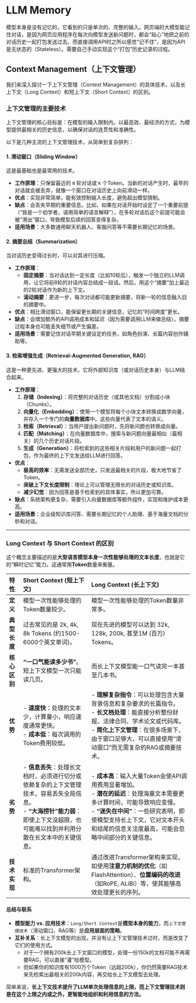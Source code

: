 # LLM Memory

模型本身是没有记忆的，它看到的只是单次的、完整的输入。网页端的大模型能记住对话，是因为网页应用程序在每次向模型发送新问题时，都会“贴心”地把之前的对话历史一起打包发送过去。而直接调用API时之所以感觉“记不住”，是因为API是无状态的（Stateless）。需要自己手动实现这个“打包”历史记录的过程。

## Context Management（上下文管理）

我们来深入探讨一下上下文管理（Context Management）的具体技术，以及长上下文（Long Context）和短上下文（Short Context）的区别。

### 上下文管理的主要技术

上下文管理的核心目标是：在模型的输入限制内，以最高效、最经济的方式，为模型提供最相关的历史信息，以确保对话的连贯性和准确性。

以下是几种主流的上下文管理技术，从简单到复杂排列：

#### 1. 滑动窗口（Sliding Window）
这是最基础也是最常用的技术。

*   **工作原理**：只保留最近的 `N` 轮对话或 `K` 个Token。当新的对话产生时，最早的对话就会被丢弃，就像一个窗口在对话历史上向前滑动一样。
*   **优点**：实现非常简单，能有效控制输入长度，避免超出模型限制。
*   **缺点**：会丢失早期的重要信息。比如，如果在对话开始时设定了一个重要前提（“我是一个初学者，请用简单的语言解释”），在多轮对话后这个前提可能会被“滑出”窗口，导致模型后续的回答变得复杂。
*   **适用场景**：大多数通用聊天机器人、客服问答等不需要长期记忆的场景。

#### 2. 摘要总结（Summarization）
当对话历史变得过长时，可以对其进行压缩。

*   **工作原理**：
    *   **固定摘要**：当对话达到一定长度（比如10轮后），触发一个独立的LLM调用，让它将前8轮的对话内容总结成一段话。然后，用这个“摘要”加上最近的2轮对话作为新的上下文。
    *   **滚动摘要**：更进一步，每次对话都可能更新摘要，将新一轮的信息融入旧的摘要中。
*   **优点**：相比滑动窗口，能保留更长期的关键信息，记忆的“时间跨度”更长。
*   **缺点**：会增加额外的API调用成本和延迟（因为需要调用LLM来做总结）。摘要过程本身也可能丢失细节或产生偏差。
*   **适用场景**：需要记住对话早期关键设定的任务，如角色扮演、长篇内容创作辅助等。

#### 3. 检索增强生成（Retrieval-Augmented Generation, RAG）
这是一种更先进、更强大的技术，它将外部知识库（或对话历史本身）与LLM结合起来。

*   **工作原理**：
    1.  **存储（Indexing）**：将完整的对话历史（或其他文档）分割成小块（Chunks）。
    2.  **向量化（Embedding）**：使用一个模型将每个小块文本转换成数学向量，并存入一个专门的**向量数据库**中。这些向量代表了文本的语义。
    3.  **检索（Retrieval）**：当用户提出新问题时，先将新问题也转换成向量。
    4.  **匹配（Matching）**：在向量数据库中，搜索与新问题向量最相似（最相关）的几个历史对话片段。
    5.  **生成（Generation）**：将检索到的这些相关片段和用户的新问题一起打包，作为最终的上下文发送给LLM进行回答。
*   **优点**：
    *   **极高的效率**：无需发送全部历史，只发送最相关的片段，极大地节省了Token。
    *   **突破上下文长度限制**：理论上可以管理无限长的对话历史或知识库。
    *   **减少幻觉**：因为回答是基于检索到的具体事实，所以更加可靠。
*   **缺点**：系统架构更复杂，需要引入向量数据库等额外组件，实现和维护成本更高。
*   **适用场景**：企业级知识库问答、需要长期记忆的个人助理、基于海量文档的分析和对话。

---

### Long Context 与 Short Context 的区别

这个概念主要描述的是**大型语言模型本身一次性能够处理的文本长度**，也就是它的“瞬时记忆”能力。这通常用**Token**数量来衡量。

| 特性 | Short Context (短上下文) | Long Context (长上下文) |
| :--- | :--- | :--- |
| **定义** | 模型一次性能够处理的Token数量较少。 | 模型一次性能够处理的Token数量非常多。 |
| **典型长度** | 过去常见的是 2k, 4k, 8k Tokens (约1500-6000个英文单词)。 | 现在先进的模型可以达到 32k, 128k, 200k, 甚至1M (百万) Tokens。 |
| **核心区别** | **“一口气能读多少书”**。短上下文模型一次只能读几页。| 而长上下文模型能一口气读完一本甚至几本书。 |
| **优势** | - **速度快**：处理的文本少，计算量小，响应速度通常更快。<br>- **成本低**：每次调用的Token费用较低。 | - **理解复杂指令**：可以处理包含大量背景信息和复杂要求的长篇指令。<br>- **长文档处理**：能直接分析整份财报、法律合同、学术论文或代码库。<br>- **简化上下文管理**：在很多场景下，由于窗口足够大，可以直接使用“滑动窗口”而无需复杂的RAG或摘要技术。 |
| **劣势** | - **信息丢失**：处理长文档时，必须进行切分或依赖复杂的上下文管理技术，容易丢失全局信息。<br>- **“大海捞针”能力弱**：即使上下文没超限，也可能难以找到并利用分散在长文本中的关键信息。 | - **成本高**：输入大量Token会使API调用费用显著增加。<br>- **潜在的延迟**：处理海量文本需要更多计算时间，可能导致响应变慢。<br>- **“迷失在中间”**：一些研究表明，即使模型支持长上下文，它对文本开头和结尾的信息关注度最高，可能会忽略中间部分的关键信息。 |
| **技术实现** | 标准的Transformer架构。 | 通过改进Transformer架构来实现，如使用**注意力机制的优化**（如FlashAttention）、**位置编码的改进**（如RoPE, ALiBi）等，使其能够高效处理更长的序列。 |

#### 总结与联系

*   **模型能力 vs. 应用技术**：`Long/Short Context`是**模型本身的能力**，而`上下文管理技术`（滑动窗口、RAG等）是**应用层面的策略**。
*   **互补关系**：长上下文模型的出现，并没有让上下文管理技术过时，而是改变了它们的使用方式。
    *   对于一个拥有200k长上下文窗口的模型，处理一份150k的文档可能不再需要RAG，可以直接“灌”给模型。
    *   但如果你的知识库有1000万个Token（远超200k），你仍然需要RAG技术来先检索出最相关的200k内容，再交给长上下文模型去处理。

简单来说，**长上下文技术提升了LLM单次处理信息的上限，而上下文管理技术则是在这个上限之内或之外，更智能地组织和利用信息的方法。**
